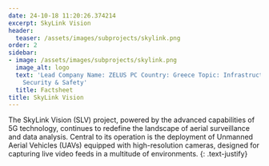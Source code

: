 ```yaml
---
date: 24-10-18 11:20:26.374214
excerpt: SkyLink Vision
header:
  teaser: /assets/images/subprojects/skylink.png
order: 2
sidebar:
- image: /assets/images/subprojects/skylink.png
  image_alt: logo
  text: 'Lead Company Name: ZELUS PC Country: Greece Topic: Infrastructure, Transportation,
    Security & Safety'
  title: Factsheet
title: SkyLink Vision
---
```

The SkyLink Vision (SLV) project, powered by the advanced capabilities of 5G technology, continues to redefine the landscape of aerial surveillance and data analysis. Central to its operation is the deployment of Unmanned Aerial Vehicles (UAVs) equipped with high-resolution cameras, designed for capturing live video feeds in a multitude of environments.
{: .text-justify}

